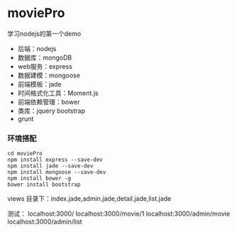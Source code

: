 # moviePro
学习nodejs的第一个demo

* 后端：nodejs 
* 数据库：mongoDB
* web服务：express
* 数据建模：mongoose
* 前端模板：jade
* 时间格式化工具：Moment.js
* 前端依赖管理：bower
* 类库：jquery bootstrap
* grunt

### 环境搭配

	cd moviePro
	npm install express --save-dev
	npm install jade --save-dev
	npm install mongoose --save-dev
	npm install bower -g
	bower install bootstrap 

views 目录下：index.jade,admin.jade,detail.jade,list.jade

测试：
localhost:3000/
localhost:3000/movie/1
localhost:3000/admin/movie
localhost:3000/admin/list

